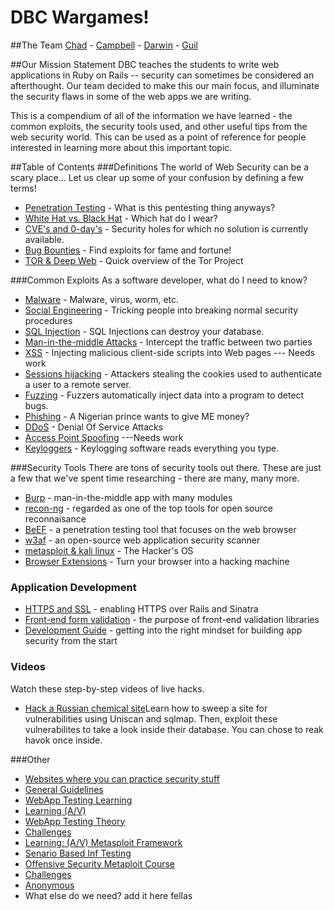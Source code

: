# DBC Wargames!

##The Team
[Chad](https://github.com/chadcentofante) - [Campbell](https://github.com/Campbellb) - [Darwin](https://github.com/darwin67) - [Guil](https://github.com/guilsa)

##Our Mission Statement
DBC teaches the students to write web applications in Ruby on Rails -- security can sometimes be considered an afterthought. Our team decided to make this our main focus, and illuminate the security flaws in some of the web apps we are writing.

This is a compendium of all of the information we have learned - the common exploits, the security tools used, and other useful tips from the web security world. This can be used as a point of reference for people interested in learning more about this important topic.

##Table of Contents
###Definitions
The world of Web Security can be a scary place...
 Let us clear up some of your confusion by defining a few terms!
* [Penetration Testing](/definitions/pentesting.md) - What is this pentesting thing anyways? 
* [White Hat vs. Black Hat](/definitions/hats.md) - Which hat do I wear?
* [CVE's and 0-day's](/definitions/0day.md) - Security holes for which no solution is currently available.
* [Bug Bounties](/definitions/bugbounties.md) - Find exploits for fame and fortune!
* [TOR & Deep Web](/definitions/tor.md) - Quick overview of the Tor Project


###Common Exploits 
As a software developer, what do I need to know?
* [Malware](/exploits/malware.md) - Malware, virus, worm, etc.
* [Social Engineering](/exploits/social-engineering.md) - Tricking people into breaking normal security procedures
* [SQL Injection](/exploits/sql-injection/README.md) - SQL Injections can destroy your database.
* [Man-in-the-middle Attacks](/exploits/mitm.md) - Intercept the traffic between two parties
* [XSS](/exploits/xss.md) - Injecting malicious client-side scripts into Web pages --- Needs work
* [Sessions hijacking](/exploits/sessions.md) - Attackers stealing the cookies used to authenticate a user to a remote server.
* [Fuzzing](/exploits/fuzzing.md) - Fuzzers automatically inject data into a program to detect bugs.
* [Phishing](/exploits/phishing.md) - A Nigerian prince wants to give ME money?
* [DDoS](/exploits/ddos.md) - Denial Of Service Attacks
* [Access Point Spoofing](/exploits/spoofing.md) ---Needs work
* [Keyloggers](/exploits/keyloggers.md) - Keylogging software reads everything you type.


###Security Tools
There are tons of security tools out there. These are just a few that we've spent time researching - there are many, many more.
* [Burp](/tools/burp/burp.md) - man-in-the-middle app with many modules
* [recon-ng](/tools/recon-ng/recon-ng.md) - regarded as one of the top tools for open source reconnaisance
* [BeEF](/tools/beef/beef.md) - a penetration testing tool that focuses on the web browser
* [w3af](/tools/w3af.md) - an open-source web application security scanner
* [metasploit & kali linux](/tools/metasploit/metasploit.md) - The Hacker's OS
* [Browser Extensions](/tools/extensions.md) - Turn your browser into a hacking machine

### Application Development
* [HTTPS and SSL](/dev/https-ssl.md) - enabling HTTPS over Rails and Sinatra
* [Front-end form validation](/dev/frontend-validation.md) - the purpose of front-end validation libraries
* [Development Guide](/dev/dev-guide.md) - getting into the right mindset for building app security from the start

### Videos
Watch these step-by-step videos of live hacks.
* [Hack a Russian chemical site](/movies/russian-chemical-site.md)Learn how to sweep a site for vulnerabilities using Uniscan and sqlmap. Then, exploit these vulnerabilites to take a look inside their database. You can chose to reak havok once inside. 


###Other
* [Websites where you can practice security stuff](/other/practice.md)
* [General Guidelines](https://YouTube.com/watch?v=u8PrqAkTfdQ)
* [WebApp Testing Learning](https://www.pentesterlab.com/exercises/web_for_pentester_II)
* [Learning (A/V)](http://webappsecmovies.sourceforge.net/webgoat/)
* [WebApp Testing Theory](https://www.owasp.org/index.php/Top_10_2013-Top_10)
* [Challenges](http://pentestlab.org/10-vulnerable-web-applications-you-can-play-with/)
* [Learning: (A/V) Metasploit Framework](http://www.securitytube.net/groups?operation=view&groupId=10)
* [Senario Based Inf Testing](http://www.securitytube.net/groups?operation=view&groupId=2)
* [Offensive Security Metaploit Course](http://www.offensive-security.com/metasploit-unleashed/Main_Page)
* [Challenges](CTF365.com)
* [Anonymous](/other/anonymous.md)
* What else do we need? add it here fellas
